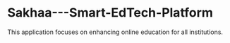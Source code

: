 # Sakhaa---Smart-EdTech-Platform
This application focuses on enhancing online education for all institutions.
